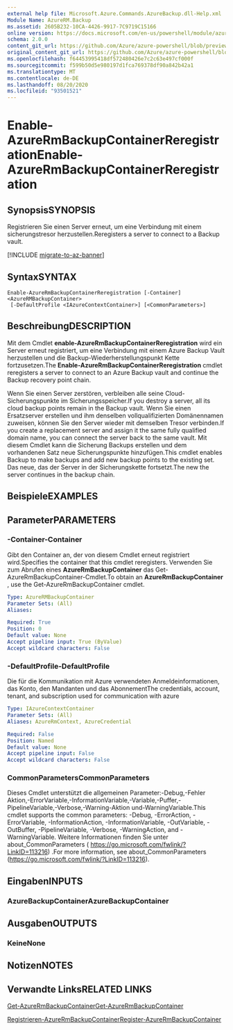 ```yaml
---
external help file: Microsoft.Azure.Commands.AzureBackup.dll-Help.xml
Module Name: AzureRM.Backup
ms.assetid: 2605B232-10CA-4426-9917-7C9719C15166
online version: https://docs.microsoft.com/en-us/powershell/module/azurerm.backup/enable-azurermbackupcontainerreregistration
schema: 2.0.0
content_git_url: https://github.com/Azure/azure-powershell/blob/preview/src/ResourceManager/AzureBackup/Commands.AzureBackup/help/Enable-AzureRmBackupContainerReregistration.md
original_content_git_url: https://github.com/Azure/azure-powershell/blob/preview/src/ResourceManager/AzureBackup/Commands.AzureBackup/help/Enable-AzureRmBackupContainerReregistration.md
ms.openlocfilehash: f64453995418df572480426e7c2c63e497cf000f
ms.sourcegitcommit: f599b50d5e980197d1fca769378df90a842b42a1
ms.translationtype: MT
ms.contentlocale: de-DE
ms.lasthandoff: 08/20/2020
ms.locfileid: "93501521"
---
```

# <span data-ttu-id="4e0c8-101">Enable-AzureRmBackupContainerReregistration</span><span class="sxs-lookup"><span data-stu-id="4e0c8-101">Enable-AzureRmBackupContainerReregistration</span></span>

## <span data-ttu-id="4e0c8-102">Synopsis</span><span class="sxs-lookup"><span data-stu-id="4e0c8-102">SYNOPSIS</span></span>
<span data-ttu-id="4e0c8-103">Registrieren Sie einen Server erneut, um eine Verbindung mit einem sicherungstresor herzustellen.</span><span class="sxs-lookup"><span data-stu-id="4e0c8-103">Reregisters a server to connect to a Backup vault.</span></span>

[!INCLUDE [migrate-to-az-banner](../../includes/migrate-to-az-banner.md)]

## <span data-ttu-id="4e0c8-104">Syntax</span><span class="sxs-lookup"><span data-stu-id="4e0c8-104">SYNTAX</span></span>

```
Enable-AzureRmBackupContainerReregistration [-Container] <AzureRMBackupContainer>
 [-DefaultProfile <IAzureContextContainer>] [<CommonParameters>]
```

## <span data-ttu-id="4e0c8-105">Beschreibung</span><span class="sxs-lookup"><span data-stu-id="4e0c8-105">DESCRIPTION</span></span>
<span data-ttu-id="4e0c8-106">Mit dem Cmdlet **enable-AzureRmBackupContainerReregistration** wird ein Server erneut registriert, um eine Verbindung mit einem Azure Backup Vault herzustellen und die Backup-Wiederherstellungspunkt Kette fortzusetzen.</span><span class="sxs-lookup"><span data-stu-id="4e0c8-106">The **Enable-AzureRmBackupContainerReregistration** cmdlet reregisters a server to connect to an Azure Backup vault and continue the Backup recovery point chain.</span></span>

<span data-ttu-id="4e0c8-107">Wenn Sie einen Server zerstören, verbleiben alle seine Cloud-Sicherungspunkte im Sicherungsspeicher.</span><span class="sxs-lookup"><span data-stu-id="4e0c8-107">If you destroy a server, all its cloud backup points remain in the Backup vault.</span></span>
<span data-ttu-id="4e0c8-108">Wenn Sie einen Ersatzserver erstellen und ihm denselben vollqualifizierten Domänennamen zuweisen, können Sie den Server wieder mit demselben Tresor verbinden.</span><span class="sxs-lookup"><span data-stu-id="4e0c8-108">If you create a replacement server and assign it the same fully qualified domain name, you can connect the server back to the same vault.</span></span>
<span data-ttu-id="4e0c8-109">Mit diesem Cmdlet kann die Sicherung Backups erstellen und dem vorhandenen Satz neue Sicherungspunkte hinzufügen.</span><span class="sxs-lookup"><span data-stu-id="4e0c8-109">This cmdlet enables Backup to make backups and add new backup points to the existing set.</span></span>
<span data-ttu-id="4e0c8-110">Das neue, das der Server in der Sicherungskette fortsetzt.</span><span class="sxs-lookup"><span data-stu-id="4e0c8-110">The new the server continues in the backup chain.</span></span>

## <span data-ttu-id="4e0c8-111">Beispiele</span><span class="sxs-lookup"><span data-stu-id="4e0c8-111">EXAMPLES</span></span>

## <span data-ttu-id="4e0c8-112">Parameter</span><span class="sxs-lookup"><span data-stu-id="4e0c8-112">PARAMETERS</span></span>

### <span data-ttu-id="4e0c8-113">-Container</span><span class="sxs-lookup"><span data-stu-id="4e0c8-113">-Container</span></span>
<span data-ttu-id="4e0c8-114">Gibt den Container an, der von diesem Cmdlet erneut registriert wird.</span><span class="sxs-lookup"><span data-stu-id="4e0c8-114">Specifies the container that this cmdlet reregisters.</span></span>
<span data-ttu-id="4e0c8-115">Verwenden Sie zum Abrufen eines **AzureRmBackupContainer** das Get-AzureRmBackupContainer-Cmdlet.</span><span class="sxs-lookup"><span data-stu-id="4e0c8-115">To obtain an **AzureRmBackupContainer** , use the Get-AzureRmBackupContainer cmdlet.</span></span>

```yaml
Type: AzureRMBackupContainer
Parameter Sets: (All)
Aliases: 

Required: True
Position: 0
Default value: None
Accept pipeline input: True (ByValue)
Accept wildcard characters: False
```

### <span data-ttu-id="4e0c8-116">-DefaultProfile</span><span class="sxs-lookup"><span data-stu-id="4e0c8-116">-DefaultProfile</span></span>
<span data-ttu-id="4e0c8-117">Die für die Kommunikation mit Azure verwendeten Anmeldeinformationen, das Konto, den Mandanten und das Abonnement</span><span class="sxs-lookup"><span data-stu-id="4e0c8-117">The credentials, account, tenant, and subscription used for communication with azure</span></span>

```yaml
Type: IAzureContextContainer
Parameter Sets: (All)
Aliases: AzureRmContext, AzureCredential

Required: False
Position: Named
Default value: None
Accept pipeline input: False
Accept wildcard characters: False
```

### <span data-ttu-id="4e0c8-118">CommonParameters</span><span class="sxs-lookup"><span data-stu-id="4e0c8-118">CommonParameters</span></span>
<span data-ttu-id="4e0c8-119">Dieses Cmdlet unterstützt die allgemeinen Parameter:-Debug,-Fehler Aktion,-ErrorVariable,-InformationVariable,-Variable,-Puffer,-PipelineVariable,-Verbose,-Warning-Aktion und-WarningVariable.</span><span class="sxs-lookup"><span data-stu-id="4e0c8-119">This cmdlet supports the common parameters: -Debug, -ErrorAction, -ErrorVariable, -InformationAction, -InformationVariable, -OutVariable, -OutBuffer, -PipelineVariable, -Verbose, -WarningAction, and -WarningVariable.</span></span> <span data-ttu-id="4e0c8-120">Weitere Informationen finden Sie unter about_CommonParameters ( https://go.microsoft.com/fwlink/?LinkID=113216) .</span><span class="sxs-lookup"><span data-stu-id="4e0c8-120">For more information, see about_CommonParameters (https://go.microsoft.com/fwlink/?LinkID=113216).</span></span>

## <span data-ttu-id="4e0c8-121">Eingaben</span><span class="sxs-lookup"><span data-stu-id="4e0c8-121">INPUTS</span></span>

### <span data-ttu-id="4e0c8-122">AzureBackupContainer</span><span class="sxs-lookup"><span data-stu-id="4e0c8-122">AzureBackupContainer</span></span>

## <span data-ttu-id="4e0c8-123">Ausgaben</span><span class="sxs-lookup"><span data-stu-id="4e0c8-123">OUTPUTS</span></span>

### <span data-ttu-id="4e0c8-124">Keine</span><span class="sxs-lookup"><span data-stu-id="4e0c8-124">None</span></span>

## <span data-ttu-id="4e0c8-125">Notizen</span><span class="sxs-lookup"><span data-stu-id="4e0c8-125">NOTES</span></span>

## <span data-ttu-id="4e0c8-126">Verwandte Links</span><span class="sxs-lookup"><span data-stu-id="4e0c8-126">RELATED LINKS</span></span>

[<span data-ttu-id="4e0c8-127">Get-AzureRmBackupContainer</span><span class="sxs-lookup"><span data-stu-id="4e0c8-127">Get-AzureRmBackupContainer</span></span>](./Get-AzureRmBackupContainer.md)

[<span data-ttu-id="4e0c8-128">Registrieren-AzureRmBackupContainer</span><span class="sxs-lookup"><span data-stu-id="4e0c8-128">Register-AzureRmBackupContainer</span></span>](./Register-AzureRmBackupContainer.md)



